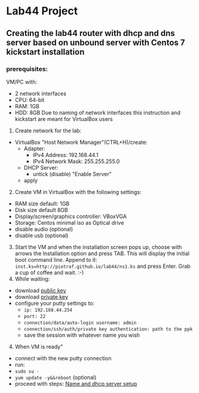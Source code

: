 # Lab44 Project
## Creating the lab44 router with dhcp and dns server based on unbound server with Centos 7 kickstart installation
### prerequisites:
VM/PC with:
* 2 network interfaces
* CPU: 64-bit
* RAM: 1GB
* HDD: 8GB
Due to naming of network interfaces this instruction and kickstart are meant for VirtualBox users
1. Create network for the lab:
* VirtualBox "Host Network Manager"(CTRL+H)/create:
  * Adapter:
    * IPv4 Address: 192.168.44.1
    * IPv4 Network Mask: 255.255.255.0
   * DHCP Server:
     * untick (disable) "Enable Server"
   * apply
2. Create VM in VirtualBox with the following settings:
 * RAM size default: 1GB
 * Disk size default 8GB
 * Display/screen/graphics controller: VBoxVGA
 * Storage: Centos minimal iso as Optical drive
 * disable audio (optional)
 * disable usb (optional)
3. Start the VM and when the installation screen pops up, choose with arrows the Installation option and press TAB. This will display the initial boot command line. Append to it: 
```inst.ks=http://piotraf.github.io/lab44/ns1.ks```
and press Enter. Grab a cup of coffee and wait. :-)
4. While waiting:
* download [public key](https://piotraf.github.io/lab44/publicaccess-vlab44-ed25519-key-20181227.pub)
* download [private key](https://piotraf.github.io/lab44/publicaccess-vlab44-ed25519-key-20181227.ppk)
* configure your putty settings to:
  * ```ip: 192.168.44.254```
  * ```port: 22```
  * ```connection/data/auto-login username: admin```
  * ```connection/ssh/auth/private key authentication: path to the ppk```
  * save the session with whatever name you wish
 4. When VM is ready"
 * connect with the new putty connection
 * run:
  * ```sudo su -```
  * ```yum update -y&&reboot``` (optional)
  * proceed with steps: [Name and dhcp server setup](https://github.com/piotraf/piotraf.github.io/blob/master/lab44/ns1-config.sh)
  
  
  
  

